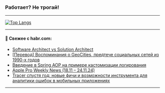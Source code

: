 ### Работает? Не трогай!

---
<!--
#### 🛠️ Technical stack:

![Java](https://img.shields.io/badge/Java-informational?logo=Oracle&style=flat&logoColor=white&color=FF4500)
![Kotlin](https://img.shields.io/badge/Kotlin-informational?logo=Kotlin&style=flat&logoColor=white&color=774D97)
![TS](https://img.shields.io/badge/TypeScript-informational?logo=typeScript&style=flat&logoColor=black&color=017acc)
![Python](https://img.shields.io/badge/Python-informational?logo=Python&style=flat&logoColor=black&color=ffdd54) <br>
![Spring](https://img.shields.io/badge/Spring-informational?logo=Spring&style=flat&logoColor=white&color=6DB33F) 
![SpringBoot](https://img.shields.io/badge/SpringBoot-informational?logo=SpringBoot&style=flat&logoColor=white&color=6DB33F)
![Nest](https://img.shields.io/badge/NestJS-informational?logo=NestJS&style=flat&logoColor=white&color=E0234E) 
![NodeJS](https://img.shields.io/badge/NodeJS-informational?logo=node.js&style=flat&logoColor=white&color=70A760)<br>
![PostgreSQL](https://img.shields.io/badge/PostgreSQL-informational?logo=PostgreSQL&style=flat&logoColor=white&color=DAA520)
![MongoDB](https://img.shields.io/badge/MongoDB-informational?logo=MongoDB&style=flat&logoColor=white&color=870000)
![Apache](https://img.shields.io/badge/Apache-informational?logo=apache&style=flat&logoColor=white&color=f74e28)

___ 
-->

<!--- #### 🛠️ : --->

[![Top Langs](https://github-readme-stats-82jvfl3w3-advtsettinggmailcoms-projects.vercel.app/api/top-langs/?username=zloylis&langs_count=10&hide_title=true&title_color=e6edf3&size_weight=0.5&count_weight=0.5&layout=compact&hide_progress=true&hide_border=true&theme=dracula)](https://github.com/zloylis)

<!---


####  :octocat:&nbsp;&nbsp; Статистика:

![GitHub stats](https://github-readme-stats-u2qms2cxw-advtsettinggmailcoms-projects.vercel.app/api?username=zloylis&show_icons=true&hide_border=true&theme=dracula&title_color=e6edf3&include_all_commits=true&count_private=true&hide_rank=false&hide_title=true&rank_icon=github)
-->
---

#### 💬 Свежее с habr.com:

<!-- BLOG-POST-LIST:START -->
- [Software Architect vs Solution Architect](https://habr.com/ru/articles/861256/?utm_source=habrahabr&utm_medium=rss&utm_campaign=861256)
- [[Перевод] Воспоминания о GeoCities, предтече социальных сетей из 1990-х годов](https://habr.com/ru/companies/ispsystem/articles/861280/?utm_source=habrahabr&utm_medium=rss&utm_campaign=861280)
- [Введение в Spring AOP на примере кастомизации логирования](https://habr.com/ru/articles/861262/?utm_source=habrahabr&utm_medium=rss&utm_campaign=861262)
- [Apple Pro Weekly News &lpar;18.11 – 24.11.24&rpar;](https://habr.com/ru/articles/861244/?utm_source=habrahabr&utm_medium=rss&utm_campaign=861244)
- [Tracer спустя год: новые фичи и возможности инструмента для аналитики ошибок в мобильных приложениях](https://habr.com/ru/companies/vk/articles/861044/?utm_source=habrahabr&utm_medium=rss&utm_campaign=861044)
<!-- BLOG-POST-LIST:END -->

---
